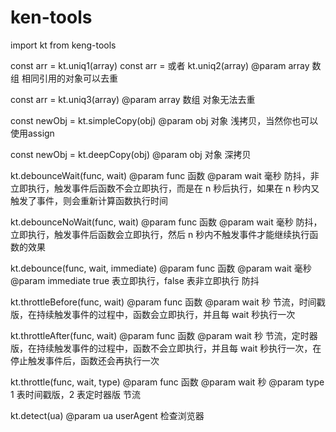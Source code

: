 # ken-tools


import kt from keng-tools


const arr = kt.uniq1(array) const arr = 或者 kt.uniq2(array)
@param array 数组
相同引用的对象可以去重

const arr = kt.uniq3(array)
@param array 数组
对象无法去重

const newObj = kt.simpleCopy(obj)
@param obj 对象
浅拷贝，当然你也可以使用assign

const newObj = kt.deepCopy(obj)
@param obj 对象
深拷贝

kt.debounceWait(func, wait)
@param func 函数
@param wait 毫秒
防抖，非立即执行，触发事件后函数不会立即执行，而是在 n 秒后执行，如果在 n 秒内又触发了事件，则会重新计算函数执行时间

kt.debounceNoWait(func, wait)
@param func 函数
@param wait 毫秒
防抖，立即执行，触发事件后函数会立即执行，然后 n 秒内不触发事件才能继续执行函数的效果

kt.debounce(func, wait, immediate)
@param func 函数
@param wait 毫秒
@param immediate true 表立即执行，false 表非立即执行
防抖

kt.throttleBefore(func, wait)
@param func 函数
@param wait 秒
节流，时间戳版，在持续触发事件的过程中，函数会立即执行，并且每 wait 秒执行一次

kt.throttleAfter(func, wait)
@param func 函数
@param wait 秒
节流，定时器版，在持续触发事件的过程中，函数不会立即执行，并且每 wait 秒执行一次，在停止触发事件后，函数还会再执行一次

kt.throttle(func, wait, type)
@param func 函数
@param wait 秒
@param type 1 表时间戳版，2 表定时器版
节流

kt.detect(ua)
@param ua userAgent
检查浏览器